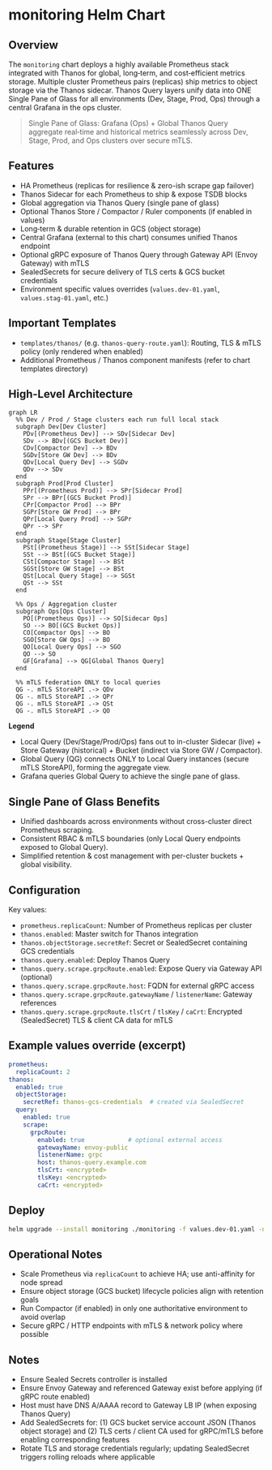 # monitoring Helm Chart

## Overview
The `monitoring` chart deploys a highly available Prometheus stack integrated with Thanos for global, long‑term, and cost‑efficient metrics storage. Multiple cluster Prometheus pairs (replicas) ship metrics to object storage via the Thanos sidecar. Thanos Query layers unify data into ONE Single Pane of Glass for all environments (Dev, Stage, Prod, Ops) through a central Grafana in the ops cluster.

> Single Pane of Glass: Grafana (Ops) + Global Thanos Query aggregate real‑time and historical metrics seamlessly across Dev, Stage, Prod, and Ops clusters over secure mTLS.

## Features
- HA Prometheus (replicas for resilience & zero-ish scrape gap failover)
- Thanos Sidecar for each Prometheus to ship & expose TSDB blocks
- Global aggregation via Thanos Query (single pane of glass)
- Optional Thanos Store / Compactor / Ruler components (if enabled in values)
- Long‑term & durable retention in GCS (object storage)
- Central Grafana (external to this chart) consumes unified Thanos endpoint
- Optional gRPC exposure of Thanos Query through Gateway API (Envoy Gateway) with mTLS
- SealedSecrets for secure delivery of TLS certs & GCS bucket credentials
- Environment specific values overrides (`values.dev-01.yaml`, `values.stag-01.yaml`, etc.)

## Important Templates
- `templates/thanos/` (e.g. `thanos-query-route.yaml`): Routing, TLS & mTLS policy (only rendered when enabled)
- Additional Prometheus / Thanos component manifests (refer to chart templates directory)

## High-Level Architecture
```mermaid
graph LR
  %% Dev / Prod / Stage clusters each run full local stack
  subgraph Dev[Dev Cluster]
    PDv[(Prometheus Dev)] --> SDv[Sidecar Dev]
    SDv --> BDv[(GCS Bucket Dev)]
    CDv[Compactor Dev] --> BDv
    SGDv[Store GW Dev] --> BDv
    QDv[Local Query Dev] --> SGDv
    QDv --> SDv
  end
  subgraph Prod[Prod Cluster]
    PPr[(Prometheus Prod)] --> SPr[Sidecar Prod]
    SPr --> BPr[(GCS Bucket Prod)]
    CPr[Compactor Prod] --> BPr
    SGPr[Store GW Prod] --> BPr
    QPr[Local Query Prod] --> SGPr
    QPr --> SPr
  end
  subgraph Stage[Stage Cluster]
    PSt[(Prometheus Stage)] --> SSt[Sidecar Stage]
    SSt --> BSt[(GCS Bucket Stage)]
    CSt[Compactor Stage] --> BSt
    SGSt[Store GW Stage] --> BSt
    QSt[Local Query Stage] --> SGSt
    QSt --> SSt
  end

  %% Ops / Aggregation cluster
  subgraph Ops[Ops Cluster]
    PO[(Prometheus Ops)] --> SO[Sidecar Ops]
    SO --> BO[(GCS Bucket Ops)]
    CO[Compactor Ops] --> BO
    SGO[Store GW Ops] --> BO
    QO[Local Query Ops] --> SGO
    QO --> SO
    GF[Grafana] --> QG[Global Thanos Query]
  end

  %% mTLS federation ONLY to local queries
  QG -. mTLS StoreAPI .-> QDv
  QG -. mTLS StoreAPI .-> QPr
  QG -. mTLS StoreAPI .-> QSt
  QG -. mTLS StoreAPI .-> QO
```

**Legend**
- Local Query (Dev/Stage/Prod/Ops) fans out to in-cluster Sidecar (live) + Store Gateway (historical) + Bucket (indirect via Store GW / Compactor).
- Global Query (QG) connects ONLY to Local Query instances (secure mTLS StoreAPI), forming the aggregate view.
- Grafana queries Global Query to achieve the single pane of glass.

## Single Pane of Glass Benefits
- Unified dashboards across environments without cross-cluster direct Prometheus scraping.
- Consistent RBAC & mTLS boundaries (only Local Query endpoints exposed to Global Query).
- Simplified retention & cost management with per-cluster buckets + global visibility.

## Configuration
Key values:
- `prometheus.replicaCount`: Number of Prometheus replicas per cluster
- `thanos.enabled`: Master switch for Thanos integration
- `thanos.objectStorage.secretRef`: Secret or SealedSecret containing GCS credentials
- `thanos.query.enabled`: Deploy Thanos Query
- `thanos.query.scrape.grpcRoute.enabled`: Expose Query via Gateway API (optional)
- `thanos.query.scrape.grpcRoute.host`: FQDN for external gRPC access
- `thanos.query.scrape.grpcRoute.gatewayName` / `listenerName`: Gateway references
- `thanos.query.scrape.grpcRoute.tlsCrt` / `tlsKey` / `caCrt`: Encrypted (SealedSecret) TLS & client CA data for mTLS

## Example values override (excerpt)
```yaml
prometheus:
  replicaCount: 2
thanos:
  enabled: true
  objectStorage:
    secretRef: thanos-gcs-credentials  # created via SealedSecret
  query:
    enabled: true
    scrape:
      grpcRoute:
        enabled: true            # optional external access
        gatewayName: envoy-public
        listenerName: grpc
        host: thanos-query.example.com
        tlsCrt: <encrypted>
        tlsKey: <encrypted>
        caCrt: <encrypted>
```

## Deploy
```bash
helm upgrade --install monitoring ./monitoring -f values.dev-01.yaml -n monitoring
```

## Operational Notes
- Scale Prometheus via `replicaCount` to achieve HA; use anti-affinity for node spread
- Ensure object storage (GCS bucket) lifecycle policies align with retention goals
- Run Compactor (if enabled) in only one authoritative environment to avoid overlap
- Secure gRPC / HTTP endpoints with mTLS & network policy where possible

## Notes
- Ensure Sealed Secrets controller is installed
- Ensure Envoy Gateway and referenced Gateway exist before applying (if gRPC route enabled)
- Host must have DNS A/AAAA record to Gateway LB IP (when exposing Thanos Query)
- Add SealedSecrets for: (1) GCS bucket service account JSON (Thanos object storage) and (2) TLS certs / client CA used for gRPC/mTLS before enabling corresponding features
- Rotate TLS and storage credentials regularly; updating SealedSecret triggers rolling reloads where applicable
